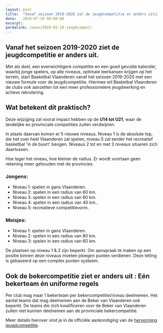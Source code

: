 ```yaml
---
layout: post
title:  "Vanaf seizoen 2019-2020 zal de jeugdcompetitie er anders uitzien"
date:   2018-07-29 09:00:00
excerpt: 
permalink: /news/2019-05-10-jeugdcompet/
---
```


## Vanaf het seizoen 2019-2020 ziet de jeugdcompetitie er anders uit.

Met als doel, een evenwichtigere competitie en een goed gevulde kalender, waarbij  jonge spelers, op alle niveaus, optimale leerkansen krijgen op het terrein, start Basketbal Vlaanderen vanaf het seizoen 2019-2020 met een nieuwe formule voor de jeugdcompetitie. Hiermee  wil Basketbal Vlaanderen de clubs ook aanzetten tot een meer professionelere jeugdwerking en actieve rekrutering.

## Wat betekent dit praktisch?

Deze wijziging zal vooral impact hebben op de __U14 tot U21__, waar de landelijke en provinciale competities zullen verdwijnen. 

In plaats daarvan komen er 5 nieuwe niveaus. Niveau 1 is de absolute top, die het over heel Vlaanderen zal spelen, niveau 5 zal eerder het recreatief basketbal 'in de buurt' beogen. Niveaus 2 tot en met 3 niveaus situeren zich daartussen. 

Hoe lager het niveau, hoe kleiner de radius. Er wordt voortaan geen rekening meer gehouden met de provincies.

### Jongens:
  * Niveau 1: spelen in gans Vlaanderen.
  * Niveau 2: spelen in een radius van 80 km.
  * Niveau 3: spelen in een radius van 60 km.
  * Niveau 4: spelen in een radius van 40 km..
  * Niveau 5: recreatieve competitievorm.

### Meisjes:
  * Niveau 1: spelen in gans Vlaanderen.
  * Niveau 2: spelen in een radius van 80 km.
  * Niveau 3: spelen in een radius van 60 km.

De plaatsen op niveau 1 & 2 zijn beperkt. Om aanspraak te maken op een positie binnen deze niveaus moeten ploegen punten verdienen. Deze telling is gebaseerd op een complex punten systeem.

## Ook de bekercompetitie ziet er anders uit : Eén bekerteam én uniforme regels

Per club mag maar 1 bekerteam per bekercompetitie/niveau deelnemen.
Het aantal teams dat mag deelnemen aan de Beker van Vlaanderen ook beperkt. 
De teams die zich kwalificeren voor de Beker van Vlaanderen zullen niet kunnen deelnemen aan de provinciale bekercompetitie.

Meer details hierover vind je in de officiële aankondiging van de [hervorming jeugdcompetitie](https://www.basketbal.vlaanderen/blog-meer/detail/de-hervorming-van-de-jeugdcompetitie-uitgelegd).
